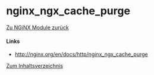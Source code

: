 # nginx_ngx_cache_purge

[Zu NGiNX Module zurück](https://wiki.page-speed.ninja/hosting/nginx/module/)

#### Links

* http://nginx.org/en/docs/http/nginx_ngx_cache_purge

[Zum Inhaltsverzeichnis](https://wiki.page-speed.ninja/)
